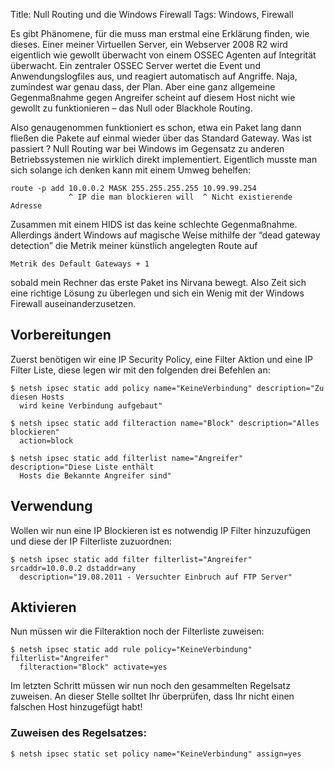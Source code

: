 Title: Null Routing und die Windows Firewall
Tags: Windows, Firewall

Es gibt Phänomene, für die muss man erstmal eine Erklärung finden, wie dieses. Einer meiner Virtuellen Server, ein Webserver 2008 R2 wird eigentlich wie gewollt überwacht von einem OSSEC Agenten auf Integrität überwacht. Ein zentraler OSSEC Server wertet die Event und Anwendungslogfiles aus, und reagiert automatisch auf Angriffe. Naja, zumindest war genau dass, der Plan. Aber eine ganz allgemeine Gegenmaßnahme gegen Angreifer scheint auf diesem Host nicht wie gewollt zu funktionieren – das Null oder Blackhole Routing.

Also genaugenommen funktioniert es schon, etwa ein Paket lang dann fließen die Pakete auf einmal wieder über das Standard Gateway. Was ist passiert ? Null Routing war bei Windows im Gegensatz zu anderen Betriebssystemen nie wirklich direkt implementiert. Eigentlich musste man sich solange ich denken kann mit einem Umweg behelfen:

    route -p add 10.0.0.2 MASK 255.255.255.255 10.99.99.254
                 ^ IP die man blockieren will  ^ Nicht existierende Adresse

Zusammen mit einem HIDS ist das keine schlechte Gegenmaßnahme. Allerdings ändert Windows auf magische Weise mithilfe der “dead gateway detection” die Metrik meiner künstlich angelegten Route auf

    Metrik des Default Gateways + 1

sobald mein Rechner das erste Paket ins Nirvana bewegt. Also Zeit sich eine richtige Lösung zu überlegen und sich ein Wenig mit der Windows Firewall auseinanderzusetzen.

## Vorbereitungen ##
Zuerst benötigen wir eine IP Security Policy, eine Filter Aktion und eine IP Filter Liste, diese legen wir mit den folgenden drei Befehlen an:

    $ netsh ipsec static add policy name="KeineVerbindung" description="Zu diesen Hosts
      wird keine Verbindung aufgebaut"

    $ netsh ipsec static add filteraction name="Block" description="Alles blockieren" 
      action=block

    $ netsh ipsec static add filterlist name="Angreifer" description="Diese Liste enthält
      Hosts die Bekannte Angreifer sind"

## Verwendung 
Wollen wir nun eine IP Blockieren ist es notwendig IP Filter hinzuzufügen und diese der IP Filterliste zuzuordnen:

    $ netsh ipsec static add filter filterlist="Angreifer" srcaddr=10.0.0.2 dstaddr=any 
      description="19.08.2011 - Versuchter Einbruch auf FTP Server"

## Aktivieren 
Nun müssen wir die Filteraktion noch der Filterliste zuweisen:

    $ netsh ipsec static add rule policy="KeineVerbindung" filterlist="Angreifer" 
      filteraction="Block" activate=yes

Im letzten Schritt müssen wir nun noch den gesammelten Regelsatz zuweisen. An dieser Stelle solltet Ihr überprüfen, dass Ihr nicht einen falschen Host hinzugefügt habt!

### Zuweisen des Regelsatzes:

    $ netsh ipsec static set policy name="KeineVerbindung" assign=yes
